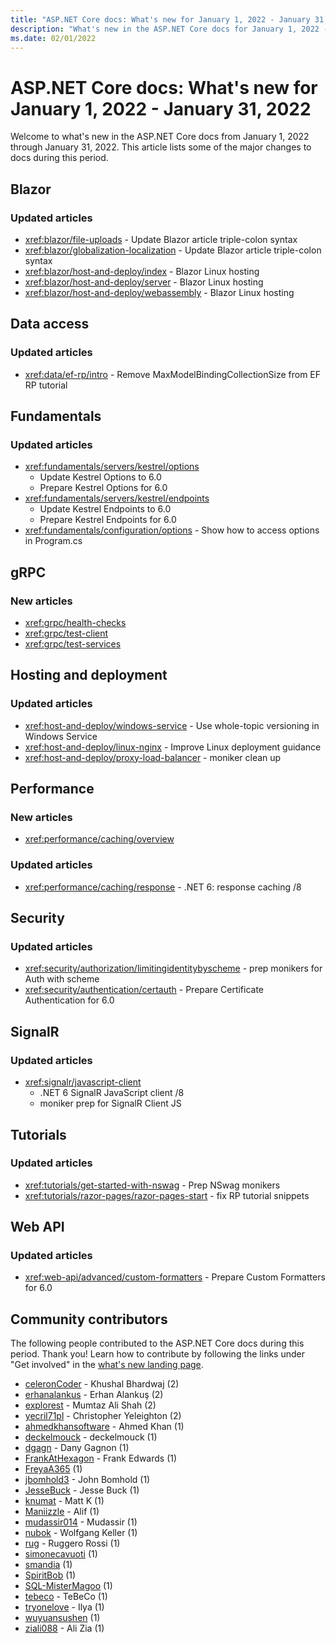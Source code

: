 ```yaml
---
title: "ASP.NET Core docs: What's new for January 1, 2022 - January 31, 2022"
description: "What's new in the ASP.NET Core docs for January 1, 2022 - January 31, 2022."
ms.date: 02/01/2022
---
```


# ASP.NET Core docs: What's new for January 1, 2022 - January 31, 2022

Welcome to what's new in the ASP.NET Core docs from January 1, 2022 through January 31, 2022. This article lists some of the major changes to docs during this period.

## Blazor

### Updated articles

- <xref:blazor/file-uploads> - Update Blazor article triple-colon syntax
- <xref:blazor/globalization-localization> - Update Blazor article triple-colon syntax
- <xref:blazor/host-and-deploy/index> - Blazor Linux hosting
- <xref:blazor/host-and-deploy/server> - Blazor Linux hosting
- <xref:blazor/host-and-deploy/webassembly> - Blazor Linux hosting

## Data access

### Updated articles

- <xref:data/ef-rp/intro> - Remove MaxModelBindingCollectionSize from EF RP tutorial

## Fundamentals

### Updated articles

- <xref:fundamentals/servers/kestrel/options>
  - Update Kestrel Options to 6.0
  - Prepare Kestrel Options for 6.0
- <xref:fundamentals/servers/kestrel/endpoints>
  - Update Kestrel Endpoints to 6.0
  - Prepare Kestrel Endpoints for 6.0
- <xref:fundamentals/configuration/options> - Show how to access options in Program.cs

## gRPC

### New articles

- <xref:grpc/health-checks>
- <xref:grpc/test-client>
- <xref:grpc/test-services>

## Hosting and deployment

### Updated articles

- <xref:host-and-deploy/windows-service> - Use whole-topic versioning in Windows Service
- <xref:host-and-deploy/linux-nginx> - Improve Linux deployment guidance
- <xref:host-and-deploy/proxy-load-balancer> - moniker clean up

## Performance

### New articles

- <xref:performance/caching/overview>

### Updated articles

- <xref:performance/caching/response> - .NET 6: response caching /8

## Security

### Updated articles

- <xref:security/authorization/limitingidentitybyscheme> - prep monikers for Auth with scheme
- <xref:security/authentication/certauth> - Prepare Certificate Authentication for 6.0

## SignalR

### Updated articles

- <xref:signalr/javascript-client>
  - .NET 6 SignalR JavaScript client /8
  - moniker prep for SignalR Client JS

## Tutorials

### Updated articles

- <xref:tutorials/get-started-with-nswag> - Prep NSwag monikers
- <xref:tutorials/razor-pages/razor-pages-start> - fix RP tutorial snippets

## Web API

### Updated articles

- <xref:web-api/advanced/custom-formatters> - Prepare Custom Formatters for 6.0

## Community contributors

The following people contributed to the ASP.NET Core docs during this period. Thank you! Learn how to contribute by following the links under "Get involved" in the [what's new landing page](index.yml).

- [celeronCoder](https://github.com/celeronCoder) - Khushal Bhardwaj (2)
- [erhanalankus](https://github.com/erhanalankus) - Erhan Alankuş (2)
- [explorest](https://github.com/explorest) - Mumtaz Ali Shah (2)
- [yecril71pl](https://github.com/yecril71pl) - Christopher Yeleighton (2)
- [ahmedkhansoftware](https://github.com/ahmedkhansoftware) - Ahmed Khan (1)
- [deckelmouck](https://github.com/deckelmouck) - deckelmouck (1)
- [dgagn](https://github.com/dgagn) - Dany Gagnon (1)
- [FrankAtHexagon](https://github.com/FrankAtHexagon) - Frank Edwards (1)
- [FreyaA365](https://github.com/FreyaA365) (1)
- [jbomhold3](https://github.com/jbomhold3) - John Bomhold (1)
- [JesseBuck](https://github.com/JesseBuck) - Jesse Buck (1)
- [knumat](https://github.com/knumat) - Matt K (1)
- [Maniizzle](https://github.com/Maniizzle) - Alif (1)
- [mudassir014](https://github.com/mudassir014) - Mudassir (1)
- [nubok](https://github.com/nubok) - Wolfgang Keller (1)
- [rug](https://github.com/rug) - Ruggero Rossi (1)
- [simonecavuoti](https://github.com/simonecavuoti) (1)
- [smandia](https://github.com/smandia) (1)
- [SpiritBob](https://github.com/SpiritBob) (1)
- [SQL-MisterMagoo](https://github.com/SQL-MisterMagoo) (1)
- [tebeco](https://github.com/tebeco) - TeBeCo (1)
- [tryonelove](https://github.com/tryonelove) - Ilya (1)
- [wuyuansushen](https://github.com/wuyuansushen) (1)
- [ziali088](https://github.com/ziali088) - Ali Zia (1)
